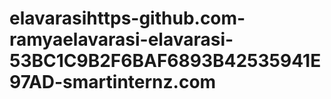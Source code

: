 # elavarasihttps-github.com-ramyaelavarasi-elavarasi-53BC1C9B2F6BAF6893B42535941E97AD-smartinternz.com